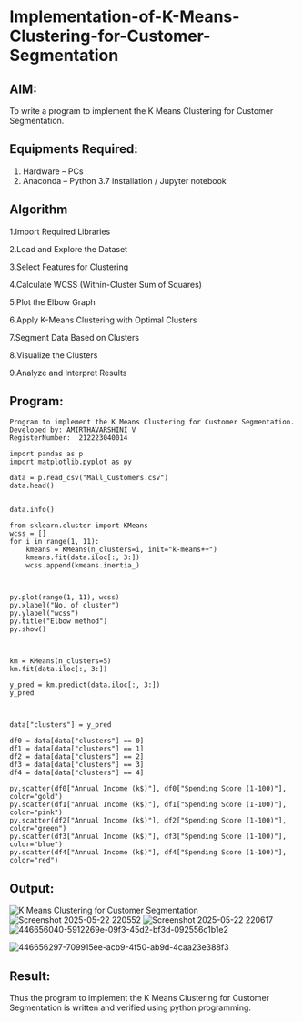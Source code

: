 # Implementation-of-K-Means-Clustering-for-Customer-Segmentation

## AIM:
To write a program to implement the K Means Clustering for Customer Segmentation.

## Equipments Required:
1. Hardware – PCs
2. Anaconda – Python 3.7 Installation / Jupyter notebook

## Algorithm
1.Import Required Libraries

2.Load and Explore the Dataset

3.Select Features for Clustering

4.Calculate WCSS (Within-Cluster Sum of Squares)

5.Plot the Elbow Graph

6.Apply K-Means Clustering with Optimal Clusters

7.Segment Data Based on Clusters

8.Visualize the Clusters

9.Analyze and Interpret Results
## Program:
```
Program to implement the K Means Clustering for Customer Segmentation.
Developed by: AMIRTHAVARSHINI V
RegisterNumber:  212223040014
```
```
import pandas as p
import matplotlib.pyplot as py

data = p.read_csv("Mall_Customers.csv")
data.head()


data.info()

from sklearn.cluster import KMeans
wcss = []
for i in range(1, 11):
    kmeans = KMeans(n_clusters=i, init="k-means++")
    kmeans.fit(data.iloc[:, 3:])
    wcss.append(kmeans.inertia_)



py.plot(range(1, 11), wcss)
py.xlabel("No. of cluster")
py.ylabel("wcss")
py.title("Elbow method")
py.show()



km = KMeans(n_clusters=5)
km.fit(data.iloc[:, 3:])

y_pred = km.predict(data.iloc[:, 3:])
y_pred



data["clusters"] = y_pred

df0 = data[data["clusters"] == 0]
df1 = data[data["clusters"] == 1]
df2 = data[data["clusters"] == 2]
df3 = data[data["clusters"] == 3]
df4 = data[data["clusters"] == 4]

py.scatter(df0["Annual Income (k$)"], df0["Spending Score (1-100)"], color="gold")
py.scatter(df1["Annual Income (k$)"], df1["Spending Score (1-100)"], color="pink")
py.scatter(df2["Annual Income (k$)"], df2["Spending Score (1-100)"], color="green")
py.scatter(df3["Annual Income (k$)"], df3["Spending Score (1-100)"], color="blue")
py.scatter(df4["Annual Income (k$)"], df4["Spending Score (1-100)"], color="red")
```

## Output:
![K Means Clustering for Customer Segmentation](sam.png)
![Screenshot 2025-05-22 220552](https://github.com/user-attachments/assets/98e2fd84-1fd6-41b8-99c9-b9c6a3a91378)
![Screenshot 2025-05-22 220617](https://github.com/user-attachments/assets/fc9328b2-5d3e-4d6b-8197-bc1e5aec87fe)
![446656040-5912269e-09f3-45d2-bf3d-092556c1b1e2](https://github.com/user-attachments/assets/a102b48a-d3c6-49ca-9164-ebea59215cd2)

![446656297-709915ee-acb9-4f50-ab9d-4caa23e388f3](https://github.com/user-attachments/assets/29da38cb-4b2c-4750-978a-7788e0c2f169)


## Result:
Thus the program to implement the K Means Clustering for Customer Segmentation is written and verified using python programming.
